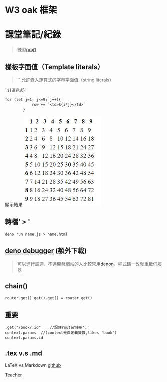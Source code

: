 # W3 oak 框架
# 課堂筆記/紀錄
>練習[proj1](https://github.com/ukarara/ws110a/tree/master/proj1)

## 樣板字面值（Template literals）
>`` 允許嵌入運算式的字串字面值（string literals）
```
`${運算式}`
```
```
for (let j=1; j<=9; j++){
            row += `<td>${i*j}</td>`
        }

```
顯示結果
![](./proj1/table99html.jpg)

## 轉檔' > '
```
deno run name.js > name.html
```

## [deno debugger](https://deno.land/manual@v1.0.0/tools/debugger) (額外下載)
>可以進行調適，不過開發網站的人比較常用[denon](https://deno.land/x/denon@2.4.9)，程式碼一改就重啟伺服器

## chain()
```
router.get().get().get() = router.get()
```
## 重要
```
.get("/book/:id"    //記住router使用':'
context.params  //(context是自定義變數,likes 'book')
context.params.id
```
## .tex v.s .md
LaTeX vs Markdown [github](https://github.com/mundimark/markdown-vs-latex)

[Teacher](https://github.com/cccresearch/nnModelAuto/tree/master/paper)